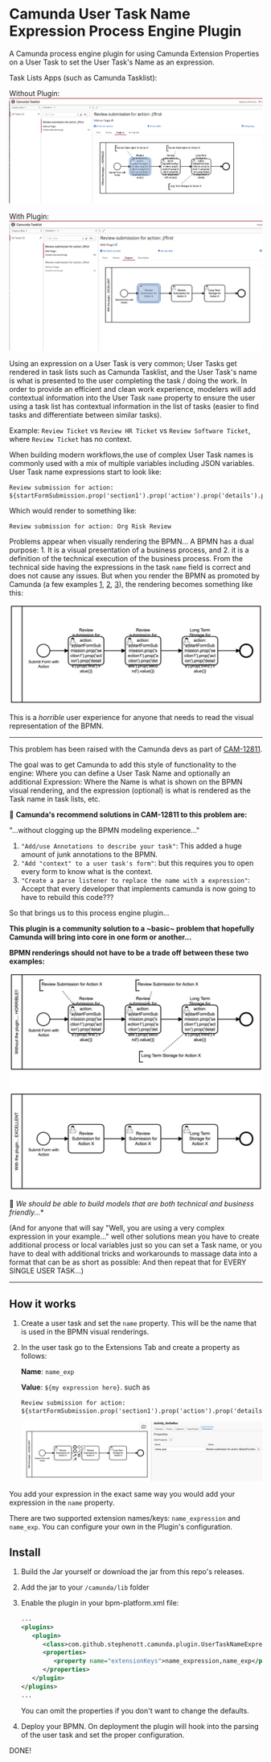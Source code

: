 # Camunda User Task Name Expression Process Engine Plugin

A Camunda process engine plugin for using Camunda Extension Properties on a User Task to set the User Task's Name as an expression.

Task Lists Apps (such as Camunda Tasklist):

Without Plugin:
   ![](./docs/tasklist-withoutplugin.png)


With Plugin:
  ![](./docs/tasklist-withplugin.png) 

Using an expression on a User Task is very common; User Tasks get rendered in task lists such as Camunda Tasklist, and 
the User Task's name is what is presented to the user completing the task / doing the work.  In order to provide an
efficient and clean work experience, modelers will add contextual information into the User Task `name` property to ensure 
the user using a task list has contextual information in the list of tasks 
(easier to find tasks and differentiate between similar tasks).  

Example: `Review Ticket` vs `Review HR Ticket` vs `Review Software Ticket`, where `Review Ticket` has no context.

When building modern workflows,the use of complex User Task names is commonly used with a mix of multiple variables 
including JSON variables.  User Task name expressions start to look like: 

```
Review submission for action: ${startFormSubmission.prop('section1').prop('action').prop('details').prop('first').value()}
```

Which would render to something like:

```
Review submission for action: Org Risk Review
```

Problems appear when visually rendering the BPMN... A BPMN has a dual purpose: 1. It is a visual presentation of a business process, 
and 2. it is a definition of the technical execution of the business process.  From the technical side having the expressions 
in the task `name` field is correct and does not cause any issues.  But when you render the BPMN as promoted by Camunda (a few examples [1](https://docs.camunda.org/manual/7.14/user-guide/process-engine/process-diagram-api/
), [2](https://docs.camunda.org/manual/7.14/webapps/cockpit/bpmn/process-definition-view/
), [3](https://docs.camunda.org/manual/7.14/webapps/cockpit/bpmn/process-instance-view/
)), the rendering becomes something like this:

![problem](./docs/SampleA.png)

This is a *horrible* user experience for anyone that needs to read the visual representation of the BPMN.

----

This problem has been raised with the Camunda devs as part of [CAM-12811](https://jira.camunda.com/browse/CAM-12811).


The goal was to get Camunda to add this style of functionality to the engine: Where you can define a User Task Name and optionally an additional Expression:
Where the Name is what is shown on the BPMN visual rendering, and the expression (optional) is what is rendered as the Task name in task lists, etc.


:crystal_ball: **Camunda's recommend solutions in CAM-12811 to this problem are:**

"...without clogging up the BPMN modeling experience..."

1. `"Add/use Annotations to describe your task"`: This added a huge amount of junk annotations to the BPMN.
1. `"Add "context" to a user task's form"`: but this requires you to open every form to know what is the context.
1. `"Create a parse listener to replace the name with a expression"`: Accept that every developer that implements camunda is now going to have to rebuild this code???

So that brings us to this process engine plugin...

**This plugin is a community solution to a ~basic~ problem that hopefully Camunda will bring into core in one form or another...**


**BPMN renderings should not have to be a trade off between these two examples:**


![sample](./docs/Sample_of_Problem.png)


:crystal_ball: *We should be able to build models that are both technical and business friendly...**

(And for anyone that will say "Well, you are using a very complex expression in your example..." well other solutions 
mean you have to create additional process or local variables just so you can set a Task name, or you have to deal with additional 
tricks and workarounds to massage data into a format that can be as short as possible: And then repeat that for EVERY SINGLE USER TASK...)

---

## How it works

1. Create a user task and set the `name` property.  This will be the name that is used in the BPMN visual renderings.
1. In the user task go to the Extensions Tab and create a property as follows:
   
   **Name**: `name_exp`
   
   **Value**: `${my expression here}`.  such as 
   
   ```
   Review submission for action: ${startFormSubmission.prop('section1').prop('action').prop('details').prop('first').value()}
   ```
   
   ![expression usage](./docs/Expression_Usage.png)

You add your expression in the exact same way you would add your expression in the `name` property.

There are two supported extension names/keys: `name_expression` and `name_exp`.  You can configure your own in the Plugin's configuration.

## Install

1. Build the Jar yourself or download the jar from this repo's releases. 
1. Add the jar to your `/camunda/lib` folder
1. Enable the plugin in your bpm-platform.xml file:
   ```xml
   ...
   <plugins>
      <plugin>
         <class>com.github.stephenott.camunda.plugin.UserTaskNameExpressionParseListenerProcessEnginePlugin</class>
         <properties>
            <property name="extensionKeys">name_expression,name_exp</property>
         </properties>
      </plugin>
   </plugins>
   ...
   ```
   You can omit the properties if you don't want to change the defaults.

1. Deploy your BPMN.  On deployment the plugin will hook into the parsing of the user task and set the proper configuration.

DONE!